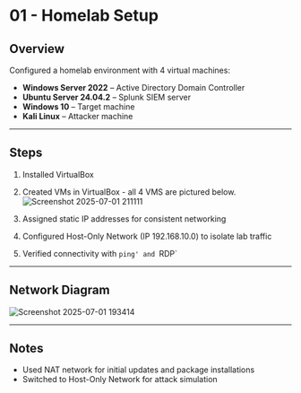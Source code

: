 # 01 - Homelab Setup

## Overview

Configured a homelab environment with 4 virtual machines:
- **Windows Server 2022** – Active Directory Domain Controller
- **Ubuntu Server 24.04.2** – Splunk SIEM server
- **Windows 10** – Target machine
- **Kali Linux** – Attacker machine

---

## Steps

1. Installed VirtualBox
2. Created VMs in VirtualBox - all 4 VMS are pictured below.
   ![Screenshot 2025-07-01 211111](https://github.com/user-attachments/assets/a2c885c9-7155-4069-9513-2b08cef9743e)

4. Assigned static IP addresses for consistent networking
5. Configured Host-Only Network (IP 192.168.10.0) to isolate lab traffic
6. Verified connectivity with `ping' and `RDP`

---

## Network Diagram

![Screenshot 2025-07-01 193414](https://github.com/user-attachments/assets/e10012dc-3fe4-4c9f-af6e-633f0b849bed)

---

## Notes

- Used NAT network for initial updates and package installations
- Switched to Host-Only Network for attack simulation
